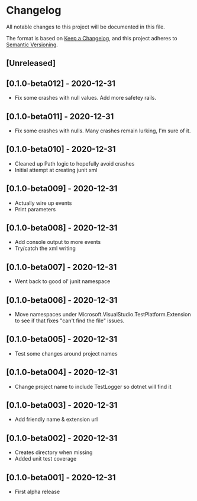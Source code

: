 # Changelog
All notable changes to this project will be documented in this file.

The format is based on [Keep a Changelog](https://keepachangelog.com/en/1.0.0/),
and this project adheres to [Semantic Versioning](https://semver.org/spec/v2.0.0.html).

## [Unreleased]

## [0.1.0-beta012] - 2020-12-31
* Fix some crashes with null values. Add more safetey rails.

## [0.1.0-beta011] - 2020-12-31
* Fix some crashes with nulls. Many crashes remain lurking, I'm sure of it.

## [0.1.0-beta010] - 2020-12-31
* Cleaned up Path logic to hopefully avoid crashes
* Initial attempt at creating junit xml

## [0.1.0-beta009] - 2020-12-31
* Actually wire up events
* Print parameters

## [0.1.0-beta008] - 2020-12-31
* Add console output to more events
* Try/catch the xml writing

## [0.1.0-beta007] - 2020-12-31
* Went back to good ol' junit namespace

## [0.1.0-beta006] - 2020-12-31
* Move namespaces under Microsoft.VisualStudio.TestPlatform.Extension to see if that fixes "can't find the file" issues.

## [0.1.0-beta005] - 2020-12-31
* Test some changes around project names

## [0.1.0-beta004] - 2020-12-31
* Change project name to include TestLogger so dotnet will find it

## [0.1.0-beta003] - 2020-12-31
* Add friendly name & extension url

## [0.1.0-beta002] - 2020-12-31
* Creates directory when missing
* Added unit test coverage

## [0.1.0-beta001] - 2020-12-31
* First alpha release
